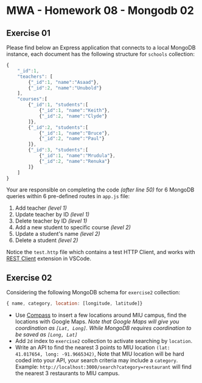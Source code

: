 # MWA - Homework 08 - Mongodb 02
## Exercise 01
Please find below an Express application that connects to a local MongoDB instance, each document has the following structure for `schools` collection:
```JavaScript
{
    "_id":1,
    "teachers": [
        {"_id":1, "name":"Asaad"},
        {"_id":2, "name":"Unubold"}
    ],
    "courses":[
        {"_id":1, "students":[
            {"_id":1, "name":"Keith"},
            {"_id":2, "name":"Clyde"}
        ]},
        {"_id":2, "students":[
            {"_id":1, "name":"Bruce"},
            {"_id":2, "name":"Paul"}
        ]},
        {"_id":3, "students":[
            {"_id":1, "name":"Mrudula"},
            {"_id":2, "name":"Renuka"}
        ]}
    ]
}
```
Your are responsible on completing the code *(after line 50)* for 6 MongoDB queries within 6 pre-defined routes in `app.js` file:
1. Add teacher *(level 1)*
2. Update teacher by ID *(level 1)*
3. Delete teacher by ID *(level 1)*
4. Add a new student to specific course *(level 2)*
5. Update a student's name *(level 2)*
6. Delete a student *(level 2)*
  
Notice the `test.http` file which contains a test HTTP Client, and works with [REST Client](https://marketplace.visualstudio.com/items?itemName=humao.rest-client) extension in VSCode.
  
## Exercise 02
Considering the following MongoDB schema for `exercise2` collection:
```javascript
{ name, category, location: [longitude, latitude]}
```
* Use [Compass](https://www.mongodb.com/try/download/compass) to insert a few locations around MIU campus, find the locations with Google Maps. *Note that Google Maps will give you coordination as `[Lat, Long]`. While MongoDB requires coordination to be saved as `[Long, Lat]`*   
* Add `2d` index to `exercise2` collection to activate searching by `location`.
* Write an API to find the nearest 3 points to MIU location `(lat: 41.017654, long: -91.9665342)`, Note that MIU location will be hard coded into your API, your search criteria may include a `category`.  
Example: `http://localhost:3000/search?category=restaurant` will find the nearest 3 restaurants to MIU campus.
  
